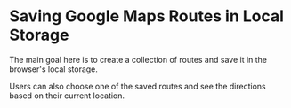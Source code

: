 # Saving Google Maps Routes in Local Storage

The main goal here is to create a collection of routes and save it in the browser's local storage.

Users can also choose one of the saved routes and see the directions based on their current location.
